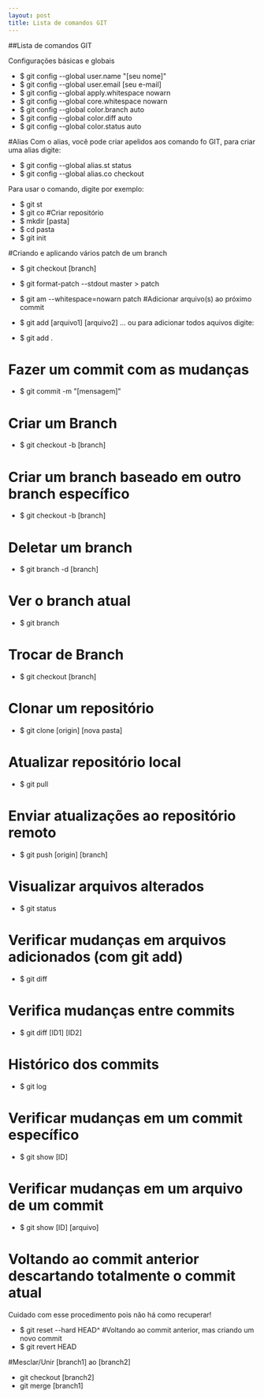 ```yaml
---
layout: post
title: Lista de comandos GIT
---
```


##Lista de comandos GIT

Configurações básicas e globais
* $ git config --global user.name "[seu nome]"
* $ git config --global user.email [seu e-mail]
* $ git config --global apply.whitespace nowarn
* $ git config --global core.whitespace nowarn
* $ git config --global color.branch auto
* $ git config --global color.diff auto
* $ git config --global color.status auto

#Alias
Com o alias, você pode criar apelidos aos comando fo GIT, para criar uma alias digite:

* $ git config --global alias.st status
* $ git config --global alias.co checkout

Para usar o comando, digite por exemplo:

* $ git st
* $ git co
#Criar repositório
* $ mkdir [pasta]
* $ cd pasta
* $ git init

#Criando e aplicando vários patch de um branch
* $ git checkout [branch]
* $ git format-patch --stdout master > patch
* $ git am --whitespace=nowarn patch
#Adicionar arquivo(s) ao próximo commit
* $ git add [arquivo1] [arquivo2] ...
ou para adicionar todos aquivos digite:

* $ git add .
# Fazer um commit com as mudanças
* $ git commit -m "[mensagem]"
# Criar um Branch
* $ git checkout -b [branch]
# Criar um branch baseado em outro branch específico
* $ git checkout -b [branch]
# Deletar um branch
* $ git branch -d [branch]
# Ver o branch atual
* $ git branch
# Trocar de Branch
* $ git checkout [branch]
# Clonar um repositório
* $ git clone [origin] [nova pasta]
# Atualizar repositório local
* $ git pull
# Enviar atualizações ao repositório remoto
* $ git push [origin] [branch]
# Visualizar arquivos alterados
* $ git status
# Verificar mudanças em arquivos adicionados (com git add)
* $ git diff
# Verifica mudanças entre commits
* $ git diff [ID1] [ID2]
# Histórico dos commits
* $ git log
# Verificar mudanças em um commit específico
* $ git show [ID]
# Verificar mudanças em um arquivo de um commit
* $ git show [ID] [arquivo]

# Voltando ao commit anterior descartando totalmente o commit atual
Cuidado com esse procedimento pois não há como recuperar!

* $ git reset --hard HEAD^
#Voltando ao commit anterior, mas criando um novo commit
* $ git revert HEAD

#Mesclar/Unir [branch1] ao [branch2]
* git checkout [branch2]
* git merge [branch1]
